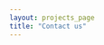 ```yaml
---
layout: projects_page
title: "Contact us"
---
```


<center>

<script type="text/javascript" src="https://form.jotform.com/jsform/92944201991966"></script>

</center>

